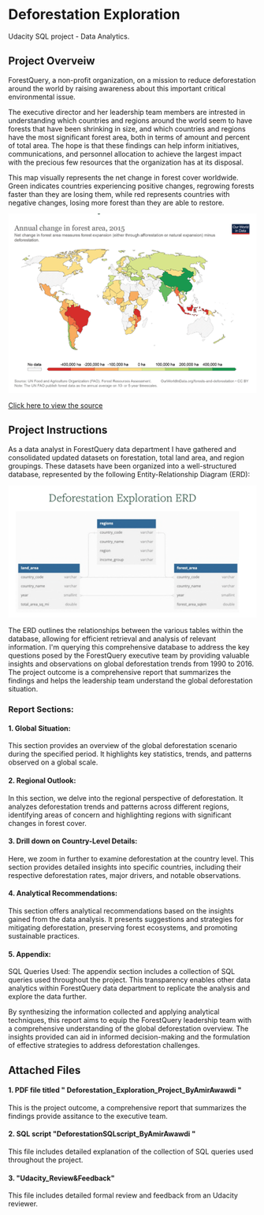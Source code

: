 #  Deforestation Exploration
Udacity SQL project - Data Analytics.


## Project Overveiw

ForestQuery, a non-profit organization, on a mission to reduce deforestation around the world by raising awareness about this important critical environmental issue.

The executive director and her leadership team members are intrested in understanding which countries and regions around the world seem to have forests that have been shrinking in size, and which countries and regions have the most significant forest area, both in terms of amount and percent of total area. The hope is that these findings can help inform initiatives, communications, and personnel allocation to achieve the largest impact with the precious few resources that the organization has at its disposal.

This map visually represents the net change in forest cover worldwide. Green indicates countries experiencing positive changes, regrowing forests faster than they are losing them, while red represents countries with negative changes, losing more forest than they are able to restore.

<p align="center">
  <img src="https://github.com/AmirAwawdi/SQL-Udacity-Project/blob/main/ProjectOverView.png?raw=true" alt="alt text" width="800">
</p>

[Click here to view the source](https://ourworldindata.org/grapher/annual-change-forest-area)


## Project Instructions

As a data analyst in ForestQuery data department I have gathered and consolidated updated datasets on forestation, total land area, and region groupings. These datasets have been organized into a well-structured database, represented by the following Entity-Relationship Diagram (ERD):

<p align="center">
  <img src="https://github.com/AmirAwawdi/SQL-Udacity-Project/blob/main/DB%20ERD.png?raw=true" alt="alt text" width="800">
</p>

The ERD outlines the relationships between the various tables within the database, allowing for efficient retrieval and analysis of relevant information. 
I'm querying this comprehensive database to address the key questions posed by the ForestQuery executive team by providing valuable insights and observations on global deforestation trends from 1990 to 2016. The project outcome is a comprehensive report that summarizes the findings and helps the leadership team understand the global deforestation situation.

### Report Sections:

#### 1. Global Situation: 
This section provides an overview of the global deforestation scenario during the specified period. It highlights key statistics, trends, and patterns observed on a global scale.

#### 2. Regional Outlook: 
In this section, we delve into the regional perspective of deforestation. It analyzes deforestation trends and patterns across different regions, identifying areas of concern and highlighting regions with significant changes in forest cover.

#### 3. Drill down on Country-Level Details: 
Here, we zoom in further to examine deforestation at the country level. This section provides detailed insights into specific countries, including their respective deforestation rates, major drivers, and notable observations.

#### 4. Analytical Recommendations: 
This section offers analytical recommendations based on the insights gained from the data analysis. It presents suggestions and strategies for mitigating deforestation, preserving forest ecosystems, and promoting sustainable practices.

#### 5. Appendix: 
SQL Queries Used: The appendix section includes a collection of SQL queries used throughout the project. This transparency enables other data analytics within ForestQuery data department to replicate the analysis and explore the data further.

By synthesizing the information collected and applying analytical techniques, this report aims to equip the ForestQuery leadership team with a comprehensive understanding of the global deforestation overview. The insights provided can aid in informed decision-making and the formulation of effective strategies to address deforestation challenges.


## Attached Files

#### 1. PDF file titled " Deforestation_Exploration_Project_ByAmirAwawdi "
This is the project outcome, a comprehensive report that summarizes the findings provide assitance to the executive team.

#### 2. SQL script "DeforestationSQLscript_ByAmirAwawdi "
This file includes detailed explanation of the collection of SQL queries used throughout the project.

#### 3. "Udacity_Review&Feedback"
This file includes detailed formal review and feedback from an Udacity reviewer.

